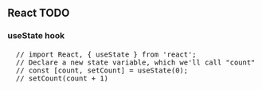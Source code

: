 ## React TODO 

### useState hook

####
<pre>
  // import React, { useState } from 'react';
  // Declare a new state variable, which we'll call "count"
  // const [count, setCount] = useState(0);
  // setCount(count + 1)
</pre>